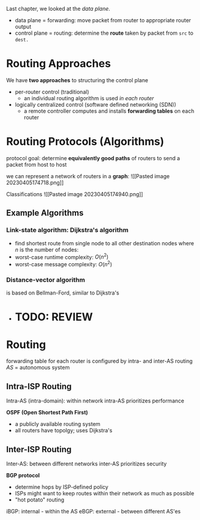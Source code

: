 Last chapter, we looked at the *data plane*.
- data plane = forwarding: move packet from router to appropriate router output
- control plane = routing: determine the **route** taken by packet from `src` to `dest.`

# Routing Approaches
We have **two approaches** to structuring the control plane
- per-router control (traditional)
	- an individual routing algorithm is used *in each router*
- logically centralized control (software defined networking (SDN))
	- a remote controller computes and installs **forwarding tables** on each router

# Routing Protocols (Algorithms)
protocol goal: determine **equivalently good paths** of routers to send a packet from host to host

we can represent a network of routers in a **graph**:
![[Pasted image 20230405174718.png]]

Classifications
![[Pasted image 20230405174940.png]]

## Example Algorithms

### Link-state algorithm: **Dijkstra's algorithm**
- find shortest route from single node to all other destination nodes
where $n$ is the number of nodes:
- worst-case runtime complexity: $O(n^2)$
- worst-case message complexity: $O(n^2)$

### Distance-vector algorithm
is based on Bellman-Ford, similar to Dijkstra's
- # TODO: REVIEW

# Routing

forwarding table for each router is configured by intra- and inter-AS routing
*AS* = autonomous system

## Intra-ISP Routing 
Intra-AS (intra-domain): within network
intra-AS prioritizes performance

**OSPF (Open Shortest Path First)**
- a publicly available routing system
- all routers have topolgy; uses Dijkstra's

## Inter-ISP Routing
Inter-AS: between different networks
inter-AS prioritizes security

**BGP protocol**
- determine hops by ISP-defined policy
- ISPs might want to keep routes within their network as much as possible
- "hot potato" routing

iBGP: internal - within the AS
eBGP: external - between different AS'es